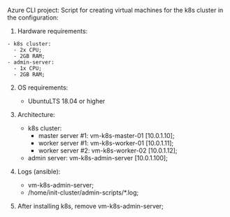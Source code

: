 Azure CLI project:
Script for creating virtual machines for the k8s cluster in the configuration:

  1. Hardware requirements:
  
    - k8s cluster:  
      - 2x CPU;
      - 2GB RAM;
    - admin-server:
      - 1x CPU;
      - 2GB RAM;
  2. OS requirements:
  
     - UbuntuLTS 18.04 or higher
  3. Architecture:
  
     - k8s cluster:
       - master server #1: vm-k8s-master-01 [10.0.1.10];
       - worker server #1: vm-k8s-worker-01 [10.0.1.11];
       - worker server #2: vm-k8s-worker-02 [10.0.1.12];
     - admin server: vm-k8s-admin-server [10.0.1.100];

4. Logs (ansible):
   - vm-k8s-admin-server;
   - /home/init-cluster/admin-scripts/*.log;
5. After installing k8s, remove vm-k8s-admin-server;   
